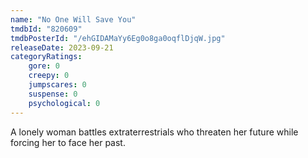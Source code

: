 ```yaml
---
name: "No One Will Save You"
tmdbId: "820609"
tmdbPosterId: "/ehGIDAMaYy6Eg0o8ga0oqflDjqW.jpg"
releaseDate: 2023-09-21
categoryRatings:
    gore: 0
    creepy: 0
    jumpscares: 0
    suspense: 0
    psychological: 0
---
```

A lonely woman battles extraterrestrials who threaten her future while forcing her to face her past.
